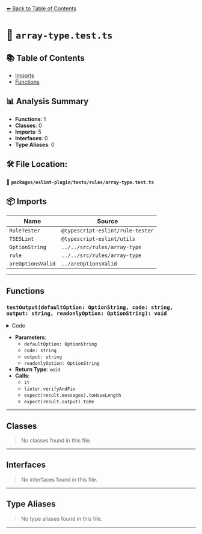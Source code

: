 [⬅️ Back to Table of Contents](../../../../index.md)

# 📄 `array-type.test.ts`

## 📚 Table of Contents

- [Imports](#imports)
- [Functions](#functions)

## 📊 Analysis Summary

- **Functions**: 1
- **Classes**: 0
- **Imports**: 5
- **Interfaces**: 0
- **Type Aliases**: 0

## 🛠️ File Location:
📂 **`packages/eslint-plugin/tests/rules/array-type.test.ts`**

## 📦 Imports

| Name | Source |
|------|--------|
| `RuleTester` | `@typescript-eslint/rule-tester` |
| `TSESLint` | `@typescript-eslint/utils` |
| `OptionString` | `../../src/rules/array-type` |
| `rule` | `../../src/rules/array-type` |
| `areOptionsValid` | `../areOptionsValid` |


---

## Functions

### `testOutput(defaultOption: OptionString, code: string, output: string, readonlyOption: OptionString): void`

<details><summary>Code</summary>

```ts
function testOutput(
      defaultOption: OptionString,
      code: string,
      output: string,
      readonlyOption?: OptionString,
    ): void {
      it(code, () => {
        const result = linter.verifyAndFix(
          code,
          {
            parser: '@typescript-eslint/parser',
            rules: {
              'array-type': [
                2,
                { default: defaultOption, readonly: readonlyOption },
              ],
            },
          },
          {
            fix: true,
          },
        );

        expect(result.messages).toHaveLength(0);
        expect(result.output).toBe(output);
      });
    }
```
</details>

- **Parameters**:
  - `defaultOption: OptionString`
  - `code: string`
  - `output: string`
  - `readonlyOption: OptionString`
- **Return Type**: `void`
- **Calls**:
  - `it`
  - `linter.verifyAndFix`
  - `expect(result.messages).toHaveLength`
  - `expect(result.output).toBe`

---

## Classes

> No classes found in this file.


---

## Interfaces

> No interfaces found in this file.


---

## Type Aliases

> No type aliases found in this file.


---